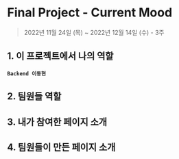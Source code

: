 # Final Project  - Current Mood
> 2022년 11월 24일 (목) ~ 2022년 12월 14일 (수) - 3주
>
> 



## 1. 이 프로젝트에서 나의 역할

**`Backend 이동현`**



## 2. 팀원들 역할



## 3. 내가 참여한 페이지 소개




## 4. 팀원들이 만든 페이지 소개

